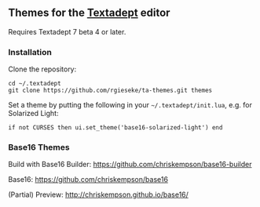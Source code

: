 ## Themes for the [Textadept](http://foicica.com/textadept/) editor

Requires Textadept 7 beta 4 or later.

### Installation

Clone the repository:

    cd ~/.textadept
    git clone https://github.com/rgieseke/ta-themes.git themes

Set a theme by putting the following in your `~/.textadept/init.lua`, e.g. for
Solarized Light:

    if not CURSES then ui.set_theme('base16-solarized-light') end

### Base16 Themes

Build with Base16 Builder: <https://github.com/chriskempson/base16-builder>

Base16: <https://github.com/chriskempson/base16>

(Partial) Preview: <http://chriskempson.github.io/base16/>
